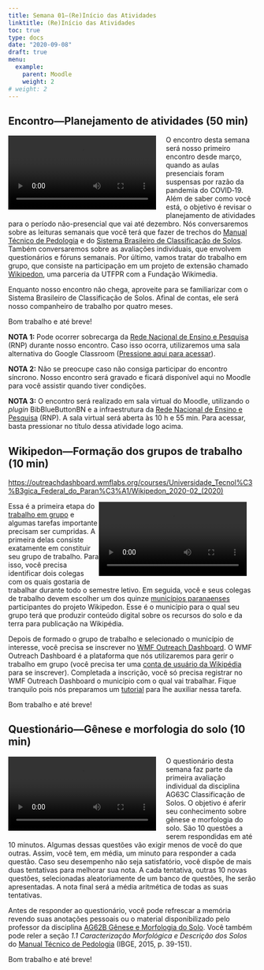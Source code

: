 ```yaml
---
title: Semana 01—(Re)Início das Atividades
linktitle: (Re)Início das Atividades
toc: true
type: docs
date: "2020-09-08"
draft: true
menu:
  example:
    parent: Moodle
    weight: 2
# weight: 2
---
```


## Encontro—Planejamento de atividades (50 min)

<!-- Descrição -->

<video width="300" style="float: left; margin: 0 20px 5px 0;" controls>
<source src="https://cloud.utfpr.edu.br/index.php/s/FxliWdbPlevj8SR/download" type="video/mp4">
</video>

O encontro desta semana será nosso primeiro encontro desde março, quando as aulas presenciais foram suspensas por razão da pandemia do COVID‑19. Além de saber como você está, o objetivo é revisar o planejamento de atividades para o período não-presencial que vai até dezembro. Nós conversaremos sobre as leituras semanais que você terá que fazer de trechos do [Manual Técnico de Pedologia](https://biblioteca.ibge.gov.br/visualizacao/livros/liv95017.pdf) e do [Sistema Brasileiro de Classificação de Solos](https://ainfo.cnptia.embrapa.br/digital/bitstream/item/199517/1/SiBCS-2018-ISBN-9788570358004.pdf). Também conversaremos sobre as avaliações individuais, que envolvem questionários e fóruns semanais. Por último, vamos tratar do trabalho em grupo, que consiste na participação em um projeto de extensão chamado [Wikipedon](https://pt.wikipedia.org/wiki/Wikip%C3%A9dia:Outreach_Dashboard/Universidade_Tecnol%C3%B3gica_Federal_do_Paran%C3%A1/Wikipedon_2020-02_(2020)), uma parceria da UTFPR com a Fundação Wikimedia.

Enquanto nosso encontro não chega, aproveite para se familiarizar com o Sistema Brasileiro de Classificação de Solos. Afinal de contas, ele será nosso companheiro de trabalho por quatro meses.

Bom trabalho e até breve!

__NOTA 1:__ Pode ocorrer sobrecarga da [Rede Nacional de Ensino e Pesquisa](https://pt.wikipedia.org/wiki/Rede_Nacional_de_Ensino_e_Pesquisa) (RNP) durante nosso encontro. Caso isso ocorra, utilizaremos uma sala alternativa do Google Classroom ([Pressione aqui para acessar](https://meet.google.com/lookup/c4saebrx42)).

__NOTA 2:__ Não se preocupe caso não consiga participar do encontro síncrono. Nosso encontro será gravado e ficará disponível aqui no Moodle para você assistir quando tiver condições.

__NOTA 3:__ O encontro será realizado em sala virtual do Moodle, utilizando o _plugin_ BibBlueButtonBN e a infraestrutura da [Rede Nacional de Ensino e Pesquisa](https://pt.wikipedia.org/wiki/Rede_Nacional_de_Ensino_e_Pesquisa) (RNP). A sala virtual será aberta às 10 h e 55 min. Para acessar, basta pressionar no título dessa atividade logo acima.

## Wikipedon—Formação dos grupos de trabalho (10 min)

<!-- URL externa -->

https://outreachdashboard.wmflabs.org/courses/Universidade_Tecnol%C3%B3gica_Federal_do_Paran%C3%A1/Wikipedon_2020-02_(2020)

<!-- Descrição -->

<video width="300" style="float: right; margin: 0 20px 5px 0;" controls>
<source src="https://cloud.utfpr.edu.br/index.php/s/NINIj45RkauiA1N/download" type="video/mp4">
</video>

Essa é a primeira etapa do [trabalho em grupo](https://pt.wikiversity.org/wiki/Wikipedon) e algumas tarefas importante precisam ser cumpridas. A primeira delas consiste exatamente em constituir seu grupo de trabalho. Para isso, você precisa identificar dois colegas com os quais gostaria de trabalhar durante todo o semestre letivo. Em seguida, você e seus colegas de trabalho devem escolher um dos quinze [municípios paranaenses](https://outreachdashboard.wmflabs.org/courses/Universidade_Tecnol%C3%B3gica_Federal_do_Paran%C3%A1/Wikipedon_2020-02_(2020)/articles/available) participantes do projeto Wikipedon. Esse é o município para o qual seu grupo terá que produzir conteúdo digital sobre os recursos do solo e da terra para publicação na Wikipédia.

Depois de formado o grupo de trabalho e selecionado o município de interesse, você precisa se inscrever no [WMF Outreach Dashboard](https://outreachdashboard.wmflabs.org/courses/Universidade_Tecnológica_Federal_do_Paraná/Wikipedon_2020-02_(2020)?locale=pt-br&enroll=nitossolo?locale=pt-br). O WMF Outreach Dashboard é a plataforma que nós utilizaremos para gerir o trabalho em grupo (você precisa ter uma [conta de usuário da Wikipédia](https://pt.wikipedia.org/w/index.php?title=Especial:Criar_conta) para se inscrever). Completada a inscrição, você só precisa registrar no WMF Outreach Dashboard o município com o qual vai trabalhar. Fique tranquilo pois nós preparamos um [tutorial](https://pt.wikiversity.org/wiki/Wikipedon) para lhe auxiliar nessa tarefa.

Bom trabalho e até breve!

## Questionário—Gênese e morfologia do solo (10 min)

<video width="300" style="float: left; margin: 0 20px 5px 0;" controls>
<source src="https://cloud.utfpr.edu.br/index.php/s/IjRCcmjedt0PD3i/download" type="video/mp4">
</video>

O questionário desta semana faz parte da primeira avaliação individual da disciplina AG63C Classificação de Solos. O objetivo é aferir seu conhecimento sobre gênese e morfologia do solo. São 10 questões a serem respondidas em até 10 minutos. Algumas dessas questões vão exigir menos de você do que outras. Assim, você tem, em média, um minuto para responder a cada questão. Caso seu desempenho não seja satisfatório, você dispõe de mais duas tentativas para melhorar sua nota. A cada tentativa, outras 10 novas questões, selecionadas aleatoriamente de um banco de questões, lhe serão apresentadas. A nota final será a média aritmética de todas as suas tentativas.

Antes de responder ao questionário, você pode refrescar a memória revendo suas anotações pessoais ou o material disponibilizado pelo professor da disciplina [AG62B Gênese e Morfologia do Solo](http://portal.utfpr.edu.br/cursos/coordenacoes/graduacao/santa-helena/sh-agronomia/matriz-e-docentes). Você também pode reler a seção _1.1 Caracterização Morfológica e Descrição dos Solos_ do [Manual Técnico de Pedologia](https://biblioteca.ibge.gov.br/visualizacao/livros/liv95017.pdf) (IBGE, 2015, p. 39-151).

Bom trabalho e até breve!

